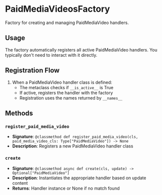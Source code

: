 # PaidMediaVideosFactory

Factory for creating and managing PaidMediaVideo handlers.

## Usage

The factory automatically registers all active PaidMediaVideo handlers. 
You typically don't need to interact with it directly.

## Registration Flow

1. When a PaidMediaVideo handler class is defined:
   - The metaclass checks if `__is_active__` is True
   - If active, registers the handler with the factory
   - Registration uses the names returned by `__names__`

## Methods

### `register_paid_media_video`
- **Signature**: `@classmethod def register_paid_media_video(cls, paid_media_video_cls: Type["PaidMediaVideo"]) -> None`
- **Description**: Registers a new PaidMediaVideo handler class

### `create`
- **Signature**: `@classmethod async def create(cls, update) -> Optional["PaidMediaVideo"]`
- **Description**: Instantiates the appropriate handler based on update content
- **Returns**: Handler instance or None if no match found
